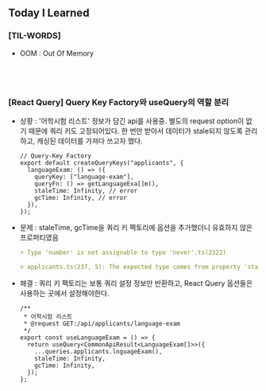 ## Today I Learned

### [TIL-WORDS]

- OOM : Out Of Memory

## <br />

### [React Query] Query Key Factory와 useQuery의 역할 분리

- 상황 : '어학시험 리스트' 정보가 담긴 api를 사용중. 별도의 request option이 없기 때문에 쿼리 키도 고정되어있다. 한 번만 받아서 데이터가 stale되지 않도록 관리하고, 캐싱된 데이터를 가져다 쓰고자 했다.

  ```tsx
  // Query-Key Factory
  export default createQueryKeys("applicants", {
    languageExam: () => ({
      queryKey: ["language-exam"],
      queryFn: () => getLanguageExa[]m(),
      staleTime: Infinity, // error
      gcTime: Infinity, // error
    }),
  });
  ```

- 문제 : staleTime, gcTime을 쿼리 키 팩토리에 옵션을 추가했더니 유효하지 않은 프로퍼티였음

  ```markdown
  > Type 'number' is not assignable to type 'never'.ts(2322)

  > applicants.ts(237, 5): The expected type comes from property 'staleTime' which is declared here on type '{ queryKey: [string]; queryFn: () => Promise<any>; staleTime: never; gcTime: never; }'
  ```

- 해결 : 쿼리 키 팩토리는 보통 쿼리 설정 정보만 반환하고, React Query 옵션들은 사용하는 곳에서 설정해야한다.

  ```tsx
  /**
   * 어학시험 리스트
   * @request GET:/api/applicants/language-exam
   */
  export const useLanguageExam = () => {
    return useQuery<CommonApiResult<LanguageExam[]>>({
      ...queries.applicants.lnguageExam(),
      staleTime: Infinity,
      gcTime: Infinity,
    });
  };
  ```
